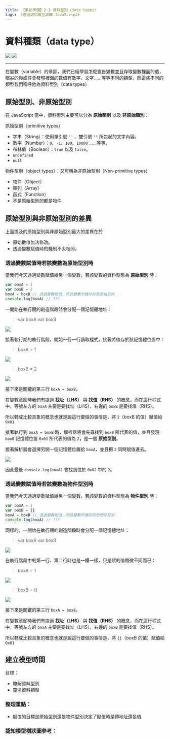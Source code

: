 ```yaml
---
title: 【事前準備】2-3 資料型別（data types）
tags: 《透過認知模型認識 JavaScript》
---
```


# 資料種類（data type）

![](https://i.imgur.com/zNJueBL.png)
![](https://i.imgur.com/fEx2YXe.jpg)

---

在變數（variable）的章節，我們已經學習怎麼宣告變數並且存取變數裡面的值，眼尖的你或許會發現裡面的數值有數字、文字……等等不同的類型，而這些不同的類型我們稱呼他為資料型別（data types）

## 原始型別、非原始型別

在 JavaScript 當中，資料型別主要可以分為 **原始類別** 以及 **非原始類別**：

原始型別（primitive types）
- 字串（String）：使用單引號 `''` 、雙引號 `""` 所包起的文字內容。
- 數字（Number）：`0`、`-1`、`100`、`10000` ……等等。
- 布林值（Boolean）：`true` 以及 `false`。
- `undefined`
- `null`

物件型別（object types）：又可稱為非原始型別（Non-primitive types）
- 物件（Object）
- 陣列（Array)
- 函式（Function）
- 不是原始型別的都是物件

## 原始型別與非原始型別的差異

上面提及的原始型別與非原始型別最大的差異在於

- 原始數值無法修改。
- 透過變數賦值時的機制不太相同。

### 透過變數賦值時若該變數為原始型別時
當我們今天透過變數賦值給另一個變數，若該變數的資料型態為 **原始型別** 時：

```js
var boxA = 1
var boxB = 2
boxA = boxB // 透過變數賦值，而該變數所儲存的是原始型別
console.log(boxA) // ???
```

一開始在執行期的創造階段時會分配一個記憶體地址：

> var boxA
> var boxB

![](https://i.imgur.com/or4hDij.png)

接著執行期的執行階段，開始一行一行讀取程式，接著將值存於該記憶體位置中：
> boxA = 1

![](https://i.imgur.com/ociVzzY.png)

> boxB = 2

![](https://i.imgur.com/GahpRZc.png)


接下來是關鍵的第三行 `boxA = boxB`。

在變數章節時我們有提過 **找址（LHS）** 與 **找值（RHS）** 的概念，而在這行程式中，等號左方的 `boxA` 主要是要找址（LHS），右邊的 `boxB` 是要找值（RHS）。

所以轉成比較具象的概念也就是說這行要做的事情是，將 `2`（boxB 的值）賦值給 `OxO1`



接著執行到 `boxA = boxB` 時，解析器將會先尋找到 `boxB` 所代表的值，並且發現 `boxB` 記憶體位置 `0x01` 所代表的值為 `2`，是一個 **原始型別**。

接著解析器會選擇另開一個記憶體位置給 `boxA`，並且把 `2` 同時賦值進去。

![](https://i.imgur.com/C5qtjPy.png)

因此最後 `console.log(boxA)` 會找到位於 `0x02` 中的 `2`。

### 透過變數賦值時若該變數為物件型別時

當我們今天透過變數賦值給另一個變數，若該變數的資料型態為 **物件型別** 時：

```js
var boxA = 1
var boxB = {}
boxA = boxB // 透過變數賦值，而該變數所儲存的是物件型別
console.log(boxA) // ???
```

同樣的，一開始在執行期的創造階段時會分配一個記憶體地址：

> var boxA
> var boxB

![](https://i.imgur.com/or4hDij.png)

在執行階段中的第一行、第二行時也是一模一樣，只是賦的值稍微不同而已：
> boxA = 1

![](https://i.imgur.com/ociVzzY.png)

> boxB = {}

![](https://i.imgur.com/fl2sB7L.png)

接下來是關鍵的第三行 `boxA = boxB`。

在變數章節時我們有提過 **找址（LHS）** 與 **找值（RHS）** 的概念，而在這行程式中，等號左方的 `boxA` 主要是要找址（LHS），右邊的 `boxB` 是要找值（RHS）。

所以轉成比較具象的概念也就是說這行要做的事情是，將 `{}`（boxB 的值）賦值給 `OxO1`


## 建立模型時間
目標：
- 瞭解資料型別
- 釐清資料類型

### 整理重點：

- 賦值的目標是原始型別還是物件型別決定了賦值時是傳地址還是值

### 認知模型樹狀圖參考：

